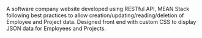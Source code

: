 A software company website developed using RESTful API, MEAN Stack following best practices to allow creation/updating/reading/deletion of Employee and Project data. Designed front end with custom CSS to display JSON data for Employees and Projects.
